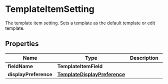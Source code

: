 

# TemplateItemSetting

The template item setting. Sets a template as the default template or edit template.

## Properties

| Name | Type | Description | Notes |
|------------ | ------------- | ------------- | -------------|
|**fieldName** | **TemplateItemField** |  |  [optional] |
|**displayPreference** | [**TemplateDisplayPreference**](TemplateDisplayPreference.md) |  |  [optional] |



